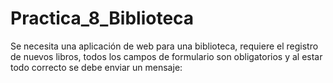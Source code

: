 # Practica_8_Biblioteca
 Se necesita una aplicación de web para una biblioteca, requiere el registro de nuevos libros, todos los campos de formulario son obligatorios y al estar todo correcto se debe enviar un mensaje:
